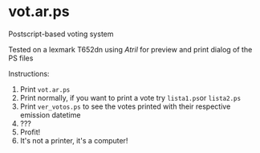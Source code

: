 # vot.ar.ps
Postscript-based voting system

Tested on a lexmark T652dn using _Atril_ for preview and print dialog of the PS files

Instructions:
  1. Print `vot.ar.ps`
  2. Print normally, if you want to print a vote try `lista1.ps`or `lista2.ps`
  3. Print `ver_votos.ps` to see the votes printed with their respective emission datetime
  4. ???
  5. Profit!
  6. It's not a printer, it's a computer!
